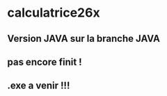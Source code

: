 # calculatrice26x
## Version JAVA sur la branche JAVA

## pas encore finit ! 

## .exe a venir !!! 
